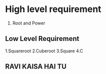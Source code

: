 ﻿


# High level requirement

1. Root and Power

## Low Level Requirement
1.Squareroot
2.Cuberoot
3.Square
4.C
## RAVI KAISA HAI TU


